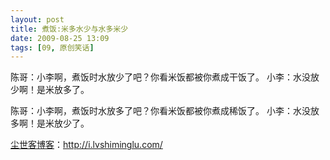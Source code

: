 ```yaml
---
layout: post
title: 煮饭:米多水少与水多米少
date: 2009-08-25 13:09
tags: [09, 原创笑话]
---
```

陈哥：小李啊，煮饭时水放少了吧？你看米饭都被你煮成干饭了。
小李：水没放少啊！是米放多了。

陈哥：小李啊，煮饭时水放多了吧？你看米饭都被你煮成稀饭了。
小李：水没放多啊！是米放少了。

<a href="http://i.lvshiminglu.com/">尘世客博客</a>：<a href="http://i.lvshiminglu.com/">http://i.lvshiminglu.com/</a>

